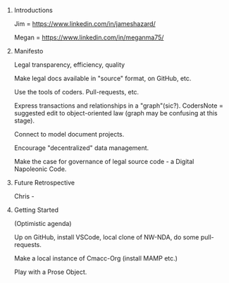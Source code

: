 1. Introductions

    Jim = https://www.linkedin.com/in/jameshazard/
    
    Megan = https://www.linkedin.com/in/meganma75/


2. Manifesto

    Legal transparency, efficiency, quality

    Make legal docs available in "source" format, on GitHub, etc.
    
    Use the tools of coders. Pull-requests, etc.
    
    Express transactions and relationships in a "graph"(sic?). CodersNote = suggested edit to object-oriented law (graph may be confusing at this stage). 
    
    Connect to model document projects.
    
    Encourage "decentralized" data management.
    
    Make the case for governance of legal source code - a Digital Napoleonic Code.  


3. Future Retrospective
    
    Chris - 


4. Getting Started
    
    (Optimistic agenda)
    
    Up on GitHub, install VSCode, local clone of NW-NDA, do some pull-requests.
    
    Make a local instance of Cmacc-Org (install MAMP etc.)
    
    Play with a Prose Object.

